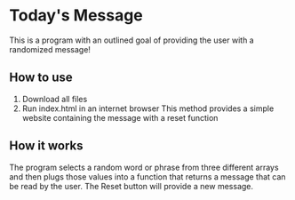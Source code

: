 # Today's Message

This is a program with an outlined goal of providing the user with a randomized message! 

## How to use
1. Download all files
2. Run index.html in an internet browser
This method provides a simple website containing the message with a reset function

## How it works
The program selects a random word or phrase from three different arrays and then plugs those values into a function that returns a message that can be read by the user. The Reset button will provide a new message.